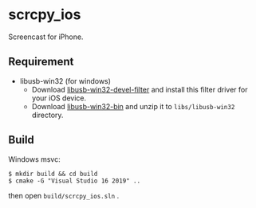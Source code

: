 # scrcpy_ios

Screencast for iPhone.


## Requirement

* libusb-win32 (for windows)
    * Download [libusb-win32-devel-filter](libusb-win32-devel-filter-1.2.7.3.exe) and install this filter driver for your iOS device.
    * Download [libusb-win32-bin](libusb-win32-bin-1.2.7.3.zip
) and unzip it to `libs/libusb-win32` directory.

## Build

Windows msvc:
```
$ mkdir build && cd build
$ cmake -G "Visual Studio 16 2019" ..
```

then open `build/scrcpy_ios.sln` .
